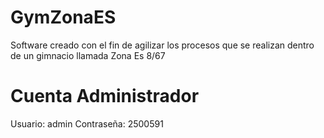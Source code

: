 # GymZonaES
Software creado con el fin de agilizar los procesos que se realizan dentro de un gimnacio llamada Zona Es 8/67

# Cuenta Administrador
Usuario: admin
Contraseña: 2500591
